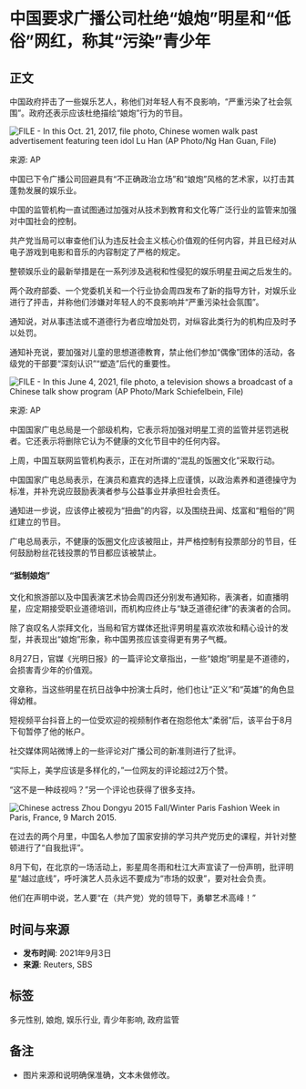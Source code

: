 # 中国要求广播公司杜绝“娘炮”明星和“低俗”网红，称其“污染”青少年

## 正文

中国政府抨击了一些娱乐艺人，称他们对年轻人有不良影响，“严重污染了社会氛围”。政府还表示应该杜绝描绘“娘炮”行为的节目。

![FILE - In this Oct. 21, 2017, file photo, Chinese women walk past advertisement featuring teen idol Lu Han (AP Photo/Ng Han Guan, File)](https://images.sbs.com.au/dims4/default/e05808f/2147483647/strip/true/resize/1280x720!/quality/90/?url=http%3A%2F%2Fsbs-au-brightspot.s3.amazonaws.com%2Fdrupal%2Fyourlanguage%2Fpublic%2F63dedc81-8a74-4baf-b1f8-33de25b30e6b_1630625380.jpeg&imwidth=1280)

来源: AP

中国已下令广播公司回避具有“不正确政治立场”和“娘炮”风格的艺术家，以打击其蓬勃发展的娱乐业。

中国的监管机构一直试图通过加强对从技术到教育和文化等广泛行业的监管来加强对中国社会的控制。

共产党当局可以审查他们认为违反社会主义核心价值观的任何内容，并且已经对从电子游戏到电影和音乐的内容制定了严格的规定。

整顿娱乐业的最新举措是在一系列涉及逃税和性侵犯的娱乐明星丑闻之后发生的。

两个政府部委、一个党委机关和一个行业协会周四发布了新的指导方针，对娱乐业进行了抨击，并称他们涉嫌对年轻人的不良影响并“严重污染社会氛围”。

通知说，对从事违法或不道德行为者应增加处罚，对纵容此类行为的机构应及时予以处罚。

通知补充说，要加强对儿童的思想道德教育，禁止他们参加“偶像”团体的活动，各级党的干部要“深刻认识”“塑造”后代的重要性。

![FILE - In this June 4, 2021, file photo, a television shows a broadcast of a Chinese talk show program (AP Photo/Mark Schiefelbein, File)](https://images.sbs.com.au/drupal/yourlanguage/public/24ac9021-3094-4428-86ed-fd18a974ba6d_1630625381.jpeg?imwidth=1280)

来源: AP

中国国家广电总局是一个部级机构，它表示将加强对明星工资的监管并惩罚逃税者。它还表示将删除它认为不健康的文化节目中的任何内容。

上周，中国互联网监管机构表示，正在对所谓的“混乱的饭圈文化”采取行动。

中国国家广电总局表示，在演员和嘉宾的选择上应谨慎，以政治素养和道德操守为标准，并补充说应鼓励表演者参与公益事业并承担社会责任。

通知进一步说，应该停止被视为“扭曲”的内容，以及围绕丑闻、炫富和“粗俗的”网红建立的节目。

广电总局表示，不健康的饭圈文化应该被阻止，并严格控制有投票部分的节目，任何鼓励粉丝花钱投票的节目都应该被禁止。

#### “抵制娘炮”

文化和旅游部以及中国表演艺术协会周四还分别发布通知称，表演者，如直播明星，应定期接受职业道德培训，而机构应终止与“缺乏道德纪律”的表演者的合同。

除了哀叹名人崇拜文化，当局和官方媒体还批评男明星喜欢浓妆和精心设计的发型，并表现出“娘炮”形象，称中国男孩应该变得更有男子气概。

8月27日，官媒《光明日报》的一篇评论文章指出，一些“娘炮”明星是不道德的，会损害青少年的价值观。

文章称，当这些明星在抗日战争中扮演士兵时，他们也让“正义”和“英雄”的角色显得幼稚。

短视频平台抖音上的一位受欢迎的视频制作者在抱怨他太“柔弱”后，该平台于8月下旬暂停了他的帐户。

社交媒体网站微博上的一些评论对广播公司的新准则进行了批评。

“实际上，美学应该是多样化的，”一位网友的评论超过2万个赞。

“这不是一种歧视吗？”另一个评论也获得了很多支持。

![Chinese actress Zhou Dongyu  2015 Fall/Winter Paris Fashion Week in Paris, France, 9 March 2015.](https://images.sbs.com.au/drupal/yourlanguage/public/2344e0df-1c18-4220-b1ee-b8340c2c7e90_1630625381.jpeg?imwidth=1280)

在过去的两个月里，中国名人参加了国家安排的学习共产党历史的课程，并针对整顿进行了“自我批评”。

8月下旬，在北京的一场活动上，影星周冬雨和杜江大声宣读了一份声明，批评明星“越过底线”，呼吁演艺人员永远不要成为“市场的奴隶”，要对社会负责。

他们在声明中说，艺人要“在（共产党）党的领导下，勇攀艺术高峰！”

## 时间与来源

- **发布时间**: 2021年9月3日
- **来源**: Reuters, SBS

## 标签

多元性别, 娘炮, 娱乐行业, 青少年影响, 政府监管

## 备注

- 图片来源和说明确保准确，文本未做修改。